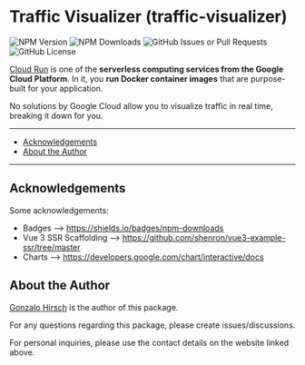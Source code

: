 # Traffic Visualizer (traffic-visualizer)

![NPM Version](https://img.shields.io/npm/v/traffic-visualizer)
![NPM Downloads](https://img.shields.io/npm/dm/traffic-visualizer)
![GitHub Issues or Pull Requests](https://img.shields.io/github/issues/GonzaloHirsch/traffic-visualizer)
![GitHub License](https://img.shields.io/github/license/GonzaloHirsch/traffic-visualizer)

[Cloud Run](https://cloud.google.com/run) is one of the **serverless computing services from the Google Cloud Platform**. In it, you **run Docker container images** that are purpose-built for your application.

No solutions by Google Cloud allow you to visualize traffic in real time, breaking it down for you.

---

- [Acknowledgements](#acknowledgements)
- [About the Author](#about-the-author)

---

## Acknowledgements

Some acknowledgements:

- Badges --> https://shields.io/badges/npm-downloads
- Vue 3 SSR Scaffolding --> https://github.com/shenron/vue3-example-ssr/tree/master
- Charts --> https://developers.google.com/chart/interactive/docs

## About the Author

[Gonzalo Hirsch](https://gonzalohirsch.com/) is the author of this package.

For any questions regarding this package, please create issues/discussions.

For personal inquiries, please use the contact details on the website linked above.
